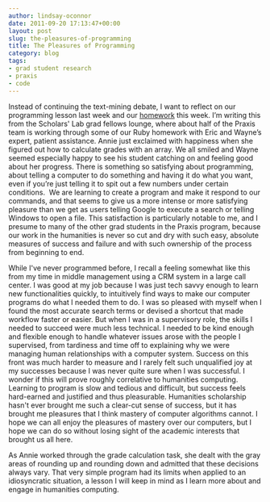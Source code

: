 ```yaml
---
author: lindsay-oconnor
date: 2011-09-20 17:13:47+00:00
layout: post
slug: the-pleasures-of-programming
title: The Pleasures of Programming
category: blog
tags:
- grad student research
- praxis
- code
---
```


Instead of continuing the text-mining debate, I want to reflect on our programming lesson last week and our [homework](http://praxis.scholarslab.org/exercises/programming1/) this week. I’m writing this from the Scholars' Lab grad fellows lounge, where about half of the Praxis team is working through some of our Ruby homework with Eric and Wayne’s expert, patient assistance. Annie just exclaimed with happiness when she figured out how to calculate grades with an array. We all smiled and Wayne seemed especially happy to see his student catching on and feeling good about her progress. There is something so satisfying about programming, about telling a computer to do something and having it do what you want, even if you’re just telling it to spit out a few numbers under certain conditions.  We are learning to create a program and make it respond to our commands, and that seems to give us a more intense or more satisfying pleasure than we get as users telling Google to execute a search or telling Windows to open a file. This satisfaction is particularly notable to me, and I presume to many of the other grad students in the Praxis program, because our work in the humanities is never so cut and dry with such easy, absolute measures of success and failure and with such ownership of the process from beginning to end.

While I've never programmed before, I recall a feeling somewhat like this from my time in middle management using a CRM system in a large call center. I was good at my job because I was just tech savvy enough to learn new functionalities quickly, to intuitively find ways to make our computer programs do what I needed them to do. I was so pleased with myself when I found the most accurate search terms or devised a shortcut that made workflow faster or easier. But when I was in a supervisory role, the skills I needed to succeed were much less technical. I needed to be kind enough and flexible enough to handle whatever issues arose with the people I supervised, from tardiness and time off to explaining why we were managing human relationships with a computer system. Success on this front was much harder to measure and I rarely felt such unqualified joy at my successes because I was never quite sure when I was successful. I wonder if this will prove roughly correlative to humanities computing. Learning to program is slow and tedious and difficult, but success feels hard-earned and justified and thus pleasurable. Humanities scholarship hasn't ever brought me such a clear-cut sense of success, but it has brought me pleasures that I think mastery of computer algorithms cannot. I hope we can all enjoy the pleasures of mastery over our computers, but I hope we can do so without losing sight of the academic interests that brought us all here.

As Annie worked through the grade calculation task, she dealt with the gray areas of rounding up and rounding down and admitted that these decisions always vary. That very simple program had its limits when applied to an idiosyncratic situation, a lesson I will keep in mind as I learn more about and engage in humanities computing.
